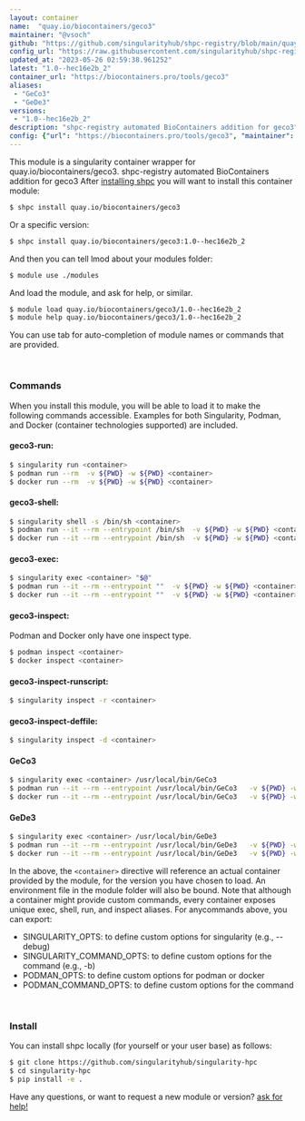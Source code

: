 ```yaml
---
layout: container
name:  "quay.io/biocontainers/geco3"
maintainer: "@vsoch"
github: "https://github.com/singularityhub/shpc-registry/blob/main/quay.io/biocontainers/geco3/container.yaml"
config_url: "https://raw.githubusercontent.com/singularityhub/shpc-registry/main/quay.io/biocontainers/geco3/container.yaml"
updated_at: "2023-05-26 02:59:38.961252"
latest: "1.0--hec16e2b_2"
container_url: "https://biocontainers.pro/tools/geco3"
aliases:
 - "GeCo3"
 - "GeDe3"
versions:
 - "1.0--hec16e2b_2"
description: "shpc-registry automated BioContainers addition for geco3"
config: {"url": "https://biocontainers.pro/tools/geco3", "maintainer": "@vsoch", "description": "shpc-registry automated BioContainers addition for geco3", "latest": {"1.0--hec16e2b_2": "sha256:5272443167985ac059e2cafb1dbcfa3424d38b47a6f6daf487c4a1f694509436"}, "tags": {"1.0--hec16e2b_2": "sha256:5272443167985ac059e2cafb1dbcfa3424d38b47a6f6daf487c4a1f694509436"}, "docker": "quay.io/biocontainers/geco3", "aliases": {"GeCo3": "/usr/local/bin/GeCo3", "GeDe3": "/usr/local/bin/GeDe3"}}
---
```


This module is a singularity container wrapper for quay.io/biocontainers/geco3.
shpc-registry automated BioContainers addition for geco3
After [installing shpc](#install) you will want to install this container module:


```bash
$ shpc install quay.io/biocontainers/geco3
```

Or a specific version:

```bash
$ shpc install quay.io/biocontainers/geco3:1.0--hec16e2b_2
```

And then you can tell lmod about your modules folder:

```bash
$ module use ./modules
```

And load the module, and ask for help, or similar.

```bash
$ module load quay.io/biocontainers/geco3/1.0--hec16e2b_2
$ module help quay.io/biocontainers/geco3/1.0--hec16e2b_2
```

You can use tab for auto-completion of module names or commands that are provided.

<br>

### Commands

When you install this module, you will be able to load it to make the following commands accessible.
Examples for both Singularity, Podman, and Docker (container technologies supported) are included.

#### geco3-run:

```bash
$ singularity run <container>
$ podman run --rm  -v ${PWD} -w ${PWD} <container>
$ docker run --rm  -v ${PWD} -w ${PWD} <container>
```

#### geco3-shell:

```bash
$ singularity shell -s /bin/sh <container>
$ podman run --it --rm --entrypoint /bin/sh  -v ${PWD} -w ${PWD} <container>
$ docker run --it --rm --entrypoint /bin/sh  -v ${PWD} -w ${PWD} <container>
```

#### geco3-exec:

```bash
$ singularity exec <container> "$@"
$ podman run --it --rm --entrypoint ""  -v ${PWD} -w ${PWD} <container> "$@"
$ docker run --it --rm --entrypoint ""  -v ${PWD} -w ${PWD} <container> "$@"
```

#### geco3-inspect:

Podman and Docker only have one inspect type.

```bash
$ podman inspect <container>
$ docker inspect <container>
```

#### geco3-inspect-runscript:

```bash
$ singularity inspect -r <container>
```

#### geco3-inspect-deffile:

```bash
$ singularity inspect -d <container>
```


#### GeCo3

```bash
$ singularity exec <container> /usr/local/bin/GeCo3
$ podman run --it --rm --entrypoint /usr/local/bin/GeCo3   -v ${PWD} -w ${PWD} <container> -c " $@"
$ docker run --it --rm --entrypoint /usr/local/bin/GeCo3   -v ${PWD} -w ${PWD} <container> -c " $@"
```


#### GeDe3

```bash
$ singularity exec <container> /usr/local/bin/GeDe3
$ podman run --it --rm --entrypoint /usr/local/bin/GeDe3   -v ${PWD} -w ${PWD} <container> -c " $@"
$ docker run --it --rm --entrypoint /usr/local/bin/GeDe3   -v ${PWD} -w ${PWD} <container> -c " $@"
```



In the above, the `<container>` directive will reference an actual container provided
by the module, for the version you have chosen to load. An environment file in the
module folder will also be bound. Note that although a container
might provide custom commands, every container exposes unique exec, shell, run, and
inspect aliases. For anycommands above, you can export:

 - SINGULARITY_OPTS: to define custom options for singularity (e.g., --debug)
 - SINGULARITY_COMMAND_OPTS: to define custom options for the command (e.g., -b)
 - PODMAN_OPTS: to define custom options for podman or docker
 - PODMAN_COMMAND_OPTS: to define custom options for the command

<br>

### Install

You can install shpc locally (for yourself or your user base) as follows:

```bash
$ git clone https://github.com/singularityhub/singularity-hpc
$ cd singularity-hpc
$ pip install -e .
```

Have any questions, or want to request a new module or version? [ask for help!](https://github.com/singularityhub/singularity-hpc/issues)